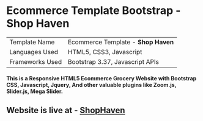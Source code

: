 # Ecommerce Template Bootstrap - Shop Haven
<table>
  <tr>
    <td> Template Name </td>
    <td> Ecommerce Template - <strong>Shop Haven</strong> </td>
  </tr>
  <tr>
    <td> Languages Used </td>
    <td> HTML5, CSS3, Javascript </td>
  </tr>
  <tr>
    <td> Frameworks Used </td>
    <td> Bootstrap 3.37, Javascript APIs</td>
  </tr>
</table>

#### This is a Responsive HTML5 Ecommerce Grocery Website with Bootstrap CSS, Javascript, Jquery, And other valuable plugins like Zoom.js, Slider.js, Mega Slider.


## Website is live at - [ShopHaven](https://buddywhitman.github.io/grocery-ecommerce)
<!--
<br />

## Features

### Mega Navigation Bar
<img src="https://image.ibb.co/i647oG/mega_navigation_bar.jpg" alt="mega_navigation_bar" border="1">

<br /><br />
### Responsive Slide show of Products
<img src="https://image.ibb.co/eF27Nb/Responsive_Slideshow.jpg" alt="Responsive_Slideshow" border="1">


<br /><br />
### Product List With Left Sidebar 
#### Link - https://buddywhitman.github.io/grocry-ecommerce/products.html
<img src="https://image.ibb.co/jjBj2b/Products_List_With_Left_Search_Bar.jpg" alt="Products_List_With_Left_Search_Bar" border="1">


<br /><br />
### Personal Account Page
#### Link - https://buddywhitman.github.io/grocry-ecommerce/account.html
<img src="https://image.ibb.co/dfvivw/Personal_Account_Page.jpg" alt="Personal_Account_Page" border="1">


<br /><br />
### User Login And User Registration Page With Javascript Validation - 
#### User Login Link - https://buddywhitman.github.io/grocry-ecommerce/login.html
#### User registration Link - https://buddywhitman.github.io/grocry-ecommerce/register.html
<img src="https://image.ibb.co/eKJBFw/User_Login_Page_With_Validation.jpg" alt="User_Login_Page_With_Validation" border="0">
<img src="https://image.ibb.co/mjL2Nb/User_Registration_Page_With_Validation.jpg" alt="User_Registration_Page_With_Validation" border="1">

<br /><br />
### Cart Page With Dynamic Javascript Functionality - 
#### Link - https://buddywhitman.github.io/grocry-ecommerce/cart.html
<img src="https://image.ibb.co/iaAaaw/Cart_Page_For_With_Javascript_Functionality.jpg" alt="Cart_Page_For_With_Javascript_Functionality" border="1">



<br /><br />
### Product Checkout Page Using Jquery/Javscript
#### Link - https://buddywhitman.github.io/grocry-ecommerce/checkout.html
<img src="https://image.ibb.co/jot08G/Checkout_Page_Dynamic_With_Javascript.jpg" alt="Checkout_Page_Dynamic_With_Javascript" border="1">




<br /><br />
### Single Product Page With Zoom Effect
#### Link - https://buddywhitman.github.io/grocry-ecommerce/product_single.html
<img src="https://image.ibb.co/bXVu2b/Single_Product_Page_With_Zooming_Effect.jpg" alt="Single_Product_Page_With_Zooming_Effect" border="1">



<br /><br />
### Frequesntly Asked Question Page
#### Link - https://buddywhitman.github.io/grocry-ecommerce/faq.html
<img src="https://image.ibb.co/hG4kaw/Frequesntly_Asked_Question.jpg" alt="Frequesntly_Asked_Question" border="1">
 <br /><br />
 
 ## Mobile Friendly Tempalte
 <img src="https://image.ibb.co/kceyTG/Mobile_Friendly_Template.jpg" alt="Mobile_Friendly_Template" border="0">
 
  <br />  <br />  <br />
# See The Ecommerce Template Live Here - https://buddywhitman.github.io/grocry-ecommerce
-->
